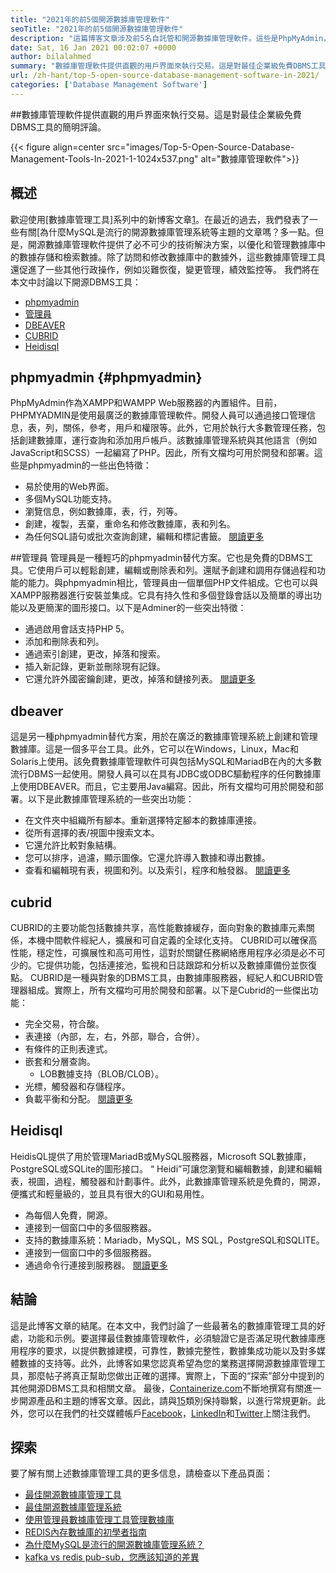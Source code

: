 ```yaml
---
title: "2021年的前5個開源數據庫管理軟件" 
seoTitle: "2021年的前5個開源數據庫管理軟件" 
description: "這篇博客文章涉及前5名自託管和開源數據庫管理軟件。這些是PhpMyAdmin，Adminer，Dbeaver，Cubrid和Heidisql。" 
date: Sat, 16 Jan 2021 00:02:07 +0000
author: bilalahmed
summary: "數據庫管理軟件提供直觀的用戶界面來執行交易。這是對最佳企業級免費DBMS工具的簡明評論。" 
url: /zh-hant/top-5-open-source-database-management-software-in-2021/
categories: ['Database Management Software']
---
```


##數據庫管理軟件提供直觀的用戶界面來執行交易。這是對最佳企業級免費DBMS工具的簡明評論。

{{< figure align=center src="images/Top-5-Open-Source-Database-Management-Tools-In-2021-1-1024x537.png" alt="數據庫管理軟件">}}


## 概述
歡迎使用[數據庫管理工具]系列中的新博客文章[1]。在最近的過去，我們發表了一些有關[為什麼MySQL是流行的開源數據庫管理系統等主題的文章嗎？多一點。但是，開源數據庫管理軟件提供了必不可少的技術解決方案，以優化和管理數據庫中的數據存儲和檢索數據。除了訪問和修改數據庫中的數據外，這些數據庫管理工具還促進了一些其他行政操作，例如災難恢復，變更管理，績效監控等。
我們將在本文中討論以下開源DBMS工具：
  * [phpmyadmin][4]
  * [管理員][5]
  * [DBEAVER][6]
  * [CUBRID][7]
  * [Heidisql][8]

## phpmyadmin {#phpmyadmin}

PhpMyAdmin作為XAMPP和WAMPP Web服務器的內置組件。目前，PHPMYADMIN是使用最廣泛的數據庫管理軟件。開發人員可以通過接口管理信息，表，列，關係，參考，用戶和權限等。此外，它用於執行大多數管理任務，包括創建數據庫，運行查詢和添加用戶帳戶。該數據庫管理系統與其他語言（例如JavaScript和SCSS）一起編寫了PHP。因此，所有文檔均可用於開發和部署。這些是phpmyadmin的一些出色特徵：
* 易於使用的Web界面。
* 多個MySQL功能支持。
* 瀏覽信息，例如數據庫，表，行，列等。
* 創建，複製，丟棄，重命名和修改數據庫，表和列名。
* 為任何SQL語句或批次查詢創建，編輯和標記書籤。
[閱讀更多][9]

##管理員
管理員是一種輕巧的phpmyadmin替代方案。它也是免費的DBMS工具。它使用戶可以輕鬆創建，編輯或刪除表和列。還賦予創建和調用存儲過程和功能的能力。與phpmyadmin相比，管理員由一個單個PHP文件組成。它也可以與XAMPP服務器進行安裝並集成。它具有持久性和多個登錄會話以及簡單的導出功能以及更簡潔的圖形接口。以下是Adminer的一些突出特徵：
* 通過啟用會話支持PHP 5。
* 添加和刪除表和列。
* 通過索引創建，更改，掉落和搜索。
* 插入新記錄，更新並刪除現有記錄。
* 它還允許外國密鑰創建，更改，掉落和鏈接列表。
[閱讀更多][10]

## dbeaver
這是另一種phpmyadmin替代方案，用於在廣泛的數據庫管理系統上創建和管理數據庫。這是一個多平台工具。此外，它可以在Windows，Linux，Mac和Solaris上使用。該免費數據庫管理軟件可與包括MySQL和MariadB在內的大多數流行DBMS一起使用。開發人員可以在具有JDBC或ODBC驅動程序的任何數據庫上使用DBEAVER。而且，它主要用Java編寫。因此，所有文檔均可用於開發和部署。以下是此數據庫管理系統的一些突出功能：
* 在文件夾中組織所有腳本。重新選擇特定腳本的數據庫連接。
* 從所有選擇的表/視圖中搜索文本。
* 它還允許比較對象結構。
* 您可以排序，過濾，顯示圖像。它還允許導入數據和導出數據。
* 查看和編輯現有表，視圖和列。以及索引，程序和触發器。
[閱讀更多][11]

## cubrid
CUBRID的主要功能包括數據共享，高性能數據緩存，面向對象的數據庫元素關係，本機中間軟件經紀人，擴展和可自定義的全球化支持。 CUBRID可以確保高性能，穩定性，可擴展性和高可用性，這對於關鍵任務網絡應用程序必須是必不可少的。它提供功能，包括連接池，監視和日誌跟踪和分析以及數據庫備份並恢復點。 CUBRID是一種與對象的DBMS工具，由數據庫服務器，經紀人和CUBRID管理器組成。實際上，所有文檔均可用於開發和部署。以下是Cubrid的一些傑出功能：
* 完全交易，符合酸。
* 表連接（內部，左，右，外部，聯合，合併）。
* 有條件的正則表達式。
* 嵌套和分層查詢。
  * LOB數據支持（BLOB/CLOB）。
* 光標，觸發器和存儲程序。
* 負載平衡和分配。
[閱讀更多][12]

## Heidisql
HeidisQL提供了用於管理MariadB或MySQL服務器，Microsoft SQL數據庫，PostgreSQL或SQLite的圖形接口。 “ Heidi”可讓您瀏覽和編輯數據，創建和編輯表，視圖，過程，觸發器和計劃事件。此外，此數據庫管理系統是免費的，開源，便攜式和輕量級的，並且具有很大的GUI和易用性。
* 為每個人免費，開源。
* 連接到一個窗口中的多個服務器。
* 支持的數據庫系統：Mariadb，MySQL，MS SQL，PostgreSQL和SQLITE。
* 連接到一個窗口中的多個服務器。
* 通過命令行連接到服務器。
[閱讀更多][13]

## 結論
這是此博客文章的結尾。在本文中，我們討論了一些最著名的數據庫管理工具的好處，功能和示例。要選擇最佳數據庫管理軟件，必須驗證它是否滿足現代數據庫應用程序的要求，以提供數據建模，可靠性，數據完整性，數據集成功能以及對多媒體數據的支持等。此外，此博客如果您認真希望為您的業務選擇開源數據庫管理工具，那麼帖子將真正幫助您做出正確的選擇。實際上，下面的“探索”部分中提到的其他開源DBMS工具和相關文章。
最後，[Containerize.com][14]不斷地撰寫有關進一步開源產品和主題的博客文章。因此，請與[15]類別保持聯繫，以進行常規更新。此外，您可以在我們的社交媒體帳戶[Facebook][16]，[LinkedIn][17]和[Twitter][18]上關注我們。

## 探索
要了解有關上述數據庫管理工具的更多信息，請檢查以下產品頁面：
  * [最佳開源數據庫管理工具][1]
  * [最佳開源數據庫管理系統][19]
  * [使用管理員數據庫管理工具管理數據庫][20]
  * [REDIS內存數據庫的初學者指南][21]
  * [為什麼MySQL是流行的開源數據庫管理系統？][2]
  * [kafka vs redis pub-sub，您應該知道的差異][3]



[1]: https://products.containerize.com/database-management/
[2]: https://blog.containerize.com/2021/02/18/why-mysql-is-a-popular-open-source-database-management-system/
[3]: https://blog.containerize.com/database-management-software/kafka-vs-redis-pub-sub-differences-which-you-should-know/
[4]: #phpmyadmin
[5]: #adminer
[6]: #dbeaver
[7]: #cubrid
[8]: #heidisql
[9]: https://products.containerize.com/database-management/phpmyadmin
[10]: https://products.containerize.com/database-management/adminer
[11]: https://products.containerize.com/database-management/dbeaver
[12]: https://products.containerize.com/database-management/cubrid
[13]: https://products.containerize.com/database-management/heidisql
[14]: https://www.containerize.com/
[15]: https://products.containerize.com/discussion-forum/
[16]: https://web.facebook.com/containerize
[17]: https://www.linkedin.com/company/containerize/
[18]: https://twitter.com/containerize_co
[19]: https://products.containerize.com/database-management-system
[20]: https://blog.containerize.com/2021/03/05/manage-databases-with-adminer-database-management-tool/
[21]: https://blog.containerize.com/database-management-software/a-beginners-guide-to-redis-in-memory-database/
